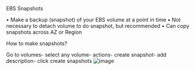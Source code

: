 EBS Snapshots

• Make a backup (snapshot) of your EBS volume at a point in time
• Not necessary to detach volume to do snapshot, but recommended
• Can copy snapshots across AZ or Region


How to make snapshots?

Go to volumes- select any volume- actions- create snapshot- add description- click create snapshots
![image](https://user-images.githubusercontent.com/107784718/212531564-e7d068a2-c6eb-449e-b160-8fe44bf407a1.png)
